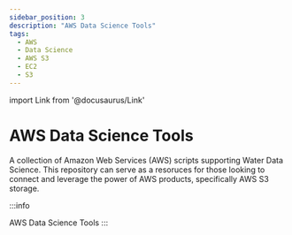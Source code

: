 ```yaml
---
sidebar_position: 3
description: "AWS Data Science Tools"
tags:
  - AWS
  - Data Science
  - AWS S3
  - EC2
  - S3
---
```


import Link from '@docusaurus/Link'

# AWS Data Science Tools

A collection of Amazon Web Services (AWS) scripts supporting Water Data Science. This repository can serve as a resoruces for those looking to connect and leverage the power of AWS products, specifically AWS S3 storage.

:::info
<Link to="https://github.com/whitelightning450/AWS_Scripts">AWS Data Science Tools</Link>
:::
